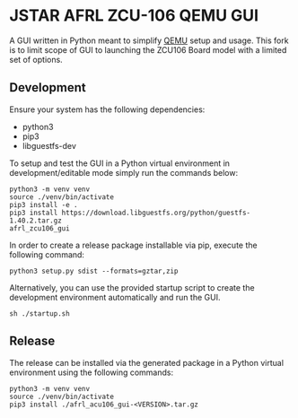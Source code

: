 # JSTAR AFRL ZCU-106 QEMU GUI
A GUI written in Python meant to simplify [QEMU](https://github.com/qemu/qemu) setup and usage.  This fork is to limit scope of GUI to launching the ZCU106 Board model with a limited set of options.

## Development

Ensure your system has the following dependencies:
- python3
- pip3
- libguestfs-dev

To setup and test the GUI in a Python virtual environment in development/editable mode simply run the
commands below:

```
python3 -m venv venv 
source ./venv/bin/activate
pip3 install -e .
pip3 install https://download.libguestfs.org/python/guestfs-1.40.2.tar.gz
afrl_zcu106_gui
```

In order to create a release package installable via pip, execute the following command:

```
python3 setup.py sdist --formats=gztar,zip
```

Alternatively, you can use the provided startup script to create the development environment
automatically and run the GUI.

```
sh ./startup.sh
```

## Release

The release can be installed via the generated package in a Python virtual environment using the following
commands:

```
python3 -m venv venv 
source ./venv/bin/activate
pip3 install ./afrl_acu106_gui-<VERSION>.tar.gz
```

